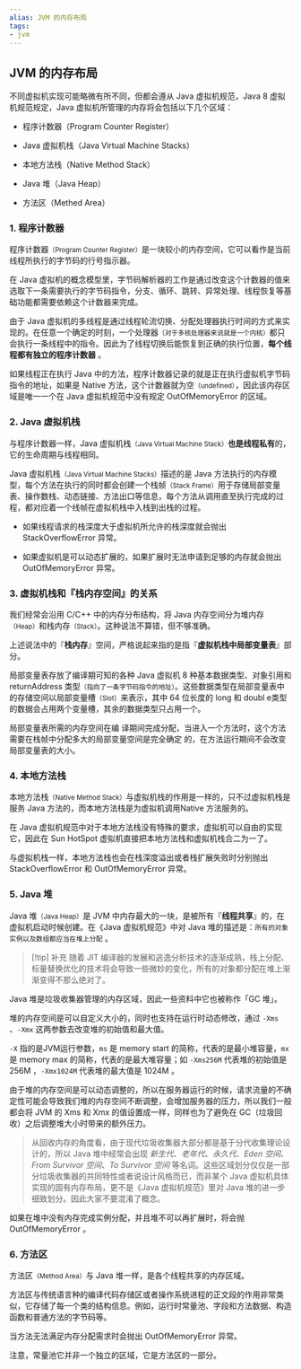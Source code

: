 ```yaml
---
alias: JVM 的内存布局
tags: 
- jvm
---
```


## JVM 的内存布局

不同虚拟机实现可能略微有所不同，但都会遵从 Java 虚拟机规范，Java 8 虚拟机规范规定，Java 虚拟机所管理的内存将会包括以下几个区域：

- 程序计数器（Program Counter Register）

- Java 虚拟机栈（Java Virtual Machine Stacks）

- 本地方法栈（Native Method Stack）

- Java 堆（Java Heap）

- 方法区（Methed Area）



### 1. 程序计数器

程序计数器<small>（Program Counter Register）</small>是一块较小的内存空间，它可以看作是当前线程所执行的字节码的行号指示器。

在 Java 虚拟机的概念模型里，字节码解析器的工作是通过改变这个计数器的值来选取下一条需要执行的字节码指令，分支、循环、跳转、异常处理、线程恢复等基础功能都需要依赖这个计数器来完成。

由于 Java 虚拟机的多线程是通过线程轮流切换、分配处理器执行时间的方式来实现的。在任意一个确定的时刻，一个处理器<small>（对于多核处理器来说就是一个内核）</small>都只会执行一条线程中的指令。因此为了线程切换后能恢复到正确的执行位置，**每个线程都有独立的程序计数器** 。

如果线程正在执行 Java 中的方法，程序计数器记录的就是正在执行虚拟机字节码指令的地址，如果是 Native 方法，这个计数器就为空<small>（undefined）</small>，因此该内存区域是唯一一个在 Java 虚拟机规范中没有规定 OutOfMemoryError 的区域。


### 2. Java 虚拟机栈

与程序计数器一样，Java 虚拟机栈<small>（Java Virtual Machine Stack）</small>**也是线程私有**的，它的生命周期与线程相同。

Java 虚拟机栈<small>（Java Virtual Machine Stacks）</small>描述的是 Java 方法执行的内存模型，每个方法在执行的同时都会创建一个栈帧<small>（Stack Frame）</small>用于存储局部变量表、操作数栈、动态链接、方法出口等信息，每个方法从调用直至执行完成的过程，都对应着一个线帧在虚拟机栈中入栈到出栈的过程。

- 如果线程请求的栈深度大于虚拟机所允许的栈深度就会抛出 StackOverflowError 异常。

- 如果虚拟机是可以动态扩展的，如果扩展时无法申请到足够的内存就会抛出 OutOfMemoryError 异常。


### 3. 虚拟机栈和『栈内存空间』的关系

我们经常会沿用 C/C++ 中的内存分布结构，将 Java 内存空间分为堆内存<small>（Heap）</small>和栈内存<small>（Stack）</small>。这种说法不算错，但不够准确。

上述说法中的『**栈内存**』空间，严格说起来指的是指『**虚拟机栈中局部变量表**』部分。

局部变量表存放了编译期可知的各种 Java 虚拟机 8 种基本数据类型、对象引用和 returnAddress 类型<small>（指向了一条字节码指令的地址）</small>。这些数据类型在局部变量表中的存储空间以局部变量槽<small>（Slot）</small>来表示，其中 64 位长度的 long 和 doubl e类型的数据会占用两个变量槽，其余的数据类型只占用一个。

局部变量表所需的内存空间在编 译期间完成分配，当进入一个方法时，这个方法需要在栈帧中分配多大的局部变量空间是完全确定 的，在方法运行期间不会改变局部变量表的大小。


### 4. 本地方法栈

本地方法栈<small>（Native Method Stack）</small>与虚拟机栈的作用是一样的，只不过虚拟机栈是服务 Java 方法的，而本地方法栈是为虚拟机调用Native 方法服务的。

在 Java 虚拟机规范中对于本地方法栈没有特殊的要求，虚拟机可以自由的实现它，因此在 Sun HotSpot 虚拟机直接把本地方法栈和虚拟机栈合二为一了。

与虚拟机栈一样，本地方法栈也会在栈深度溢出或者栈扩展失败时分别抛出 StackOverflowError 和 OutOfMemoryError 异常。


### 5. Java 堆

Java 堆<small>（Java Heap）</small>是 JVM 中内存最大的一块，是被所有『**线程共享**』的，在虚拟机启动时候创建。在《Java 虚拟机规范》中对 Java 堆的描述是：`所有的对象实例以及数组都应当在堆上分配` 。

> [!tip] 补充
> 随着 JIT 编译器的发展和逃逸分析技术的逐渐成熟，栈上分配、标量替换优化的技术将会导致一些微妙的变化，所有的对象都分配在堆上渐渐变得不那么绝对了。

Java 堆是垃圾收集器管理的内存区域，因此一些资料中它也被称作「GC 堆」。

堆的内存空间是可以自定义大小的，同时也支持在运行时动态修改，通过 `-Xms` 、`-Xmx` 这两参数去改变堆的初始值和最大值。

`-X` 指的是JVM运行参数，`ms` 是 memory start 的简称，代表的是最小堆容量，`mx` 是 memory max 的简称，代表的是最大堆容量；如 `-Xms256M` 代表堆的初始值是 256M ，`-Xmx1024M` 代表堆的最大值是 1024M 。

由于堆的内存空间是可以动态调整的，所以在服务器运行的时候，请求流量的不确定性可能会导致我们堆的内存空间不断调整，会增加服务器的压力，所以我们一般都会将 JVM 的 Xms 和 Xmx 的值设置成一样，同样也为了避免在 GC（垃圾回收）之后调整堆大小时带来的额外压力。

> 从回收内存的角度看，由于现代垃圾收集器大部分都是基于分代收集理论设计的，所以 Java 堆中经常会出现 *新生代*、*老年代*、*永久代*、*Eden 空间*、*From Survivor 空间*、*To Survivor 空间* 等名词。这些区域划分仅仅是一部分垃圾收集器的共同特性或者说设计风格而已，而非某个 Java 虚拟机具体实现的固有内存布局，更不是《Java 虚拟机规范》里对 Java 堆的进一步细致划分。因此大家不要混淆了概念。

如果在堆中没有内存完成实例分配，并且堆不可以再扩展时，将会抛 OutOfMemoryError 。 


### 6. 方法区 

方法区<small>（Method Area）</small>与 Java 堆一样，是各个线程共享的内存区域。

方法区与传统语言种的编译代码存储区或者操作系统进程的正文段的作用非常类似，它存储了每一个类的结构信息。例如，运行时常量池、字段和方法数据、构造函数和普通方法的字节码等。

当方法无法满足内存分配需求时会抛出 OutOfMemoryError 异常。

注意，常量池它并非一个独立的区域，它是方法区的一部分。

